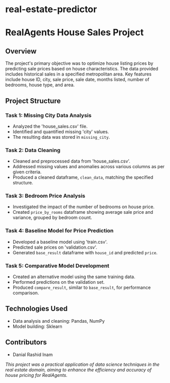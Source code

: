 # real-estate-predictor

# RealAgents House Sales Project

## Overview

The project's primary objective was to optimize house listing prices by predicting sale prices based on house characteristics. The data provided includes historical sales in a specified metropolitan area. Key features include house ID, city, sale price, sale date, months listed, number of bedrooms, house type, and area.

## Project Structure

### Task 1: Missing City Data Analysis
- Analyzed the 'house_sales.csv' file.
- Identified and quantified missing 'city' values.
- The resulting data was stored in `missing_city`.

### Task 2: Data Cleaning
- Cleaned and preprocessed data from 'house_sales.csv'.
- Addressed missing values and anomalies across various columns as per given criteria.
- Produced a cleaned dataframe, `clean_data`, matching the specified structure.

### Task 3: Bedroom Price Analysis
- Investigated the impact of the number of bedrooms on house price.
- Created `price_by_rooms` dataframe showing average sale price and variance, grouped by bedroom count.

### Task 4: Baseline Model for Price Prediction
- Developed a baseline model using 'train.csv'.
- Predicted sale prices on 'validation.csv'.
- Generated `base_result` dataframe with `house_id` and predicted `price`.

### Task 5: Comparative Model Development
- Created an alternative model using the same training data.
- Performed predictions on the validation set.
- Produced `compare_result`, similar to `base_result`, for performance comparison.

## Technologies Used
- Data analysis and cleaning: Pandas, NumPy
- Model building: Sklearn

## Contributors
- Danial Rashid Inam

*This project was a practical application of data science techniques in the real estate domain, aiming to enhance the efficiency and accuracy of house pricing for RealAgents.*
